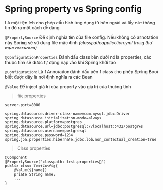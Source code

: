 # Spring property vs Spring config
Là một tiện ích cho phép cấu hình ứng dụng từ bên ngoài và lấy các thông tin đó ra một cách dễ dàng

``@PropertySource`` Để định nghĩa tên của file config. Nếu không có annotation này Spring sẽ sử dụng file mặc định *(classpath:application.yml trong thư mục resources)*

``@ConfigurationProperties`` Đánh dấu class bên dưới nó là properties, các thuộc tính sẽ được tự động nạp vào khi Spring khởi tạo.

``@Configuration``: Là 1 Annotation đánh dấu trên 1 class cho phép Spring Boot biết được dây là nơi định nghĩa ra các Bean 

``@Value`` Để inject giá trị của property vào giá trị của thuộng tính

> file properties
```
server.port=8080

spring.datasource.driver-class-name=com.mysql.jdbc.Driver
spring.datasource.initialization-mode=always
spring.datasource.platform=postgres
spring.datasource.url=jdbc:postgresql://localhost:5432/postgres
spring.datasource.username=postgresql
spring.datasource.password=1234
spring.jpa.properties.hibernate.jdbc.lob.non_contextual_creation=true
```

>Class properties
```
@Component
@PropertySource("classpath: test.properties")
public class TestConfig{
    @Value(${name})
    priate String name;
    ...
}
```



